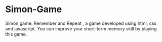 # Simon-Game
Simon game: Remember and Repeat , a game developed using html, css and javascript. You can improve your short-term memory skill by playing this game.
